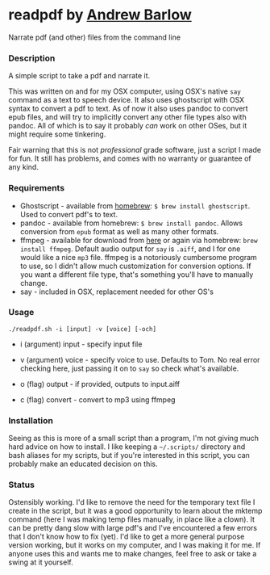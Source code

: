 # readpdf by [Andrew Barlow](https://github.com/dandrewbarlow)
Narrate pdf (and other) files from the command line

### Description
A simple script to take a pdf and narrate it. 

This was written on and for my OSX computer, using OSX's native `say` command as a text to speech device. It also uses ghostscript with OSX syntax to convert a pdf to text. As of now it also uses pandoc to convert epub files, and will try to implicitly convert any other file types also with pandoc. All of which is to say it probably *can* work on other OSes, but it might require some tinkering.

Fair warning that this is not *professional* grade software, just a script I made for fun. It still has problems, and comes with no warranty or guarantee of any kind.
### Requirements
* Ghostscript - available from [homebrew](https://brew.sh/): `$ brew install ghostscript`. Used to convert pdf's to text.
* pandoc - available from homebrew: `$ brew install pandoc`. Allows conversion from `epub` format as well as many other formats.
* ffmpeg - available for download from [here](http://ffmpeg.org/download.html) or again via homebrew: `brew install ffmpeg`. Default audio output for `say` is `.aiff`, and I for one would like a nice `mp3` file. ffmpeg is a notoriously cumbersome program to use, so I didn't allow much customization for conversion options. If you want a different file type, that's something you'll have to manually change.
* say - included in OSX, replacement needed for other OS's

### Usage
`./readpdf.sh -i [input] -v [voice] [-och]`

- i (argument) input - specify input file

- v (argument) voice - specify voice to use. Defaults to Tom. No real error checking here, just passing it on to `say` so check what's available.

- o (flag) output - if provided, outputs to input.aiff

- c (flag) convert - convert to mp3 using ffmpeg

### Installation
Seeing as this is more of a small script than a program, I'm not giving much hard advice on how to install. I like keeping a `~/.scripts/` directory and bash aliases for my scripts, but if you're interested in this script, you can probably make an educated decision on this.

### Status
Ostensibly working. I'd like to remove the need for the temporary text file I create in the script, but it was a good opportunity to learn about the mktemp command (here I was making temp files manually, in place like a clown). It can be pretty dang slow with large pdf's and I've encountered a few errors that I don't know how to fix (yet). I'd like to get a more general purpose version working, but it works on my computer, and I was making it for me. If anyone uses this and wants me to make changes, feel free to ask or take a swing at it yourself.
